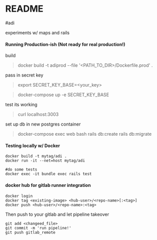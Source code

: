 # README

#adi

experiments w/ maps and rails







#### Running Production-ish (Not ready for real production!)

build
> docker build -t adiprod --file '<PATH_TO_DIR>/Dockerfile.prod' .

pass in secret key 
> export SECRET_KEY_BASE=<your_key>

> docker-compose up -e SECRET_KEY_BASE

test its working
> curl localhost:3003

set up db in new postgres container
> docker-compose exec web bash
> rails db:create
> rails db:migrate





#### Testing locally w/ Docker

```
docker build -t mytag/adi .
docker run -it --net=host mytag/adi

#do some tests
docker exec -it bundle exec rails test
```


#### docker hub for gitlab runner integration
```
docker login 
docker tag <existing-image> <hub-user>/<repo-name>[:<tag>]
docker push <hub-user>/<repo-name>:<tag>
```

Then push to your gitlab and let pipeline takeover
```
git add <changeed_file>
git commit -m 'run pipeline!'
git push gitlab_remote
``` 
